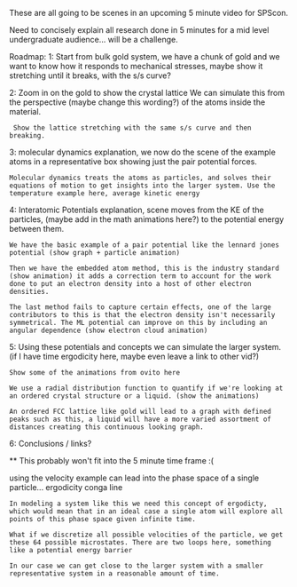 These are all going to be scenes in an upcoming 5 minute video for SPScon.

Need to concisely explain all research done in 5 minutes for a mid level undergraduate audience... will be a challenge.

Roadmap:
1: Start from bulk gold system, we have a chunk of gold and we want to know how it responds to mechanical stresses, maybe show it stretching until it breaks, with the s/s curve?

2: Zoom in on the gold to show the crystal lattice
     We can simulate this from the perspective (maybe change this wording?) of the atoms inside the material. 

     Show the lattice stretching with the same s/s curve and then breaking.

3: molecular dynamics explanation, we now do the scene of the example atoms in a representative box showing just the pair potential forces.

    Molecular dynamics treats the atoms as particles, and solves their equations of motion to get insights into the larger system. Use the temperature example here, average kinetic energy

4: Interatomic Potentials explanation, scene moves from the KE of the particles, (maybe add in the math animations here?) to the potential energy between them.

    We have the basic example of a pair potential like the lennard jones potential (show graph + particle animation)

    Then we have the embedded atom method, this is the industry standard (show animation) it adds a correction term to account for the work done to put an electron density into a host of other electron densities.

    The last method fails to capture certain effects, one of the large contributors to this is that the electron density isn't necessarily symmetrical. The ML potential can improve on this by including an angular dependence (show electron cloud animation)

5: Using these potentials and concepts we can simulate the larger system. (if I have time ergodicity here, maybe even leave a link to other vid?)

    Show some of the animations from ovito here

    We use a radial distribution function to quantify if we're looking at an ordered crystal structure or a liquid. (show the animations) 
    
    An ordered FCC lattice like gold will lead to a graph with defined peaks such as this, a liquid will have a more varied assortment of distances creating this continuous looking graph.

6: Conclusions / links?



** This probably won't fit into the 5 minute time frame :(

using the velocity example can lead into the phase space of a single particle... ergodicity conga line
 
    In modeling a system like this we need this concept of ergodicty, which would mean that in an ideal case a single atom will explore all points of this phase space given infinite time. 

    What if we discretize all possible velocities of the particle, we get these 64 possible microstates. There are two loops here, something like a potential energy barrier  
    
    In our case we can get close to the larger system with a smaller representative system in a reasonable amount of time.